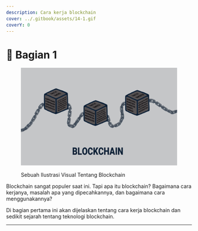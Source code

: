 ```yaml
---
description: Cara kerja blockchain
cover: ../.gitbook/assets/14-1.gif
coverY: 0
---
```


# 🔏 Bagian 1

<figure><img src="../.gitbook/assets/1.gif" alt=""><figcaption><p>Sebuah Ilustrasi Visual Tentang Blockchain</p></figcaption></figure>

Blockchain sangat populer saat ini. Tapi apa itu blockchain? Bagaimana cara kerjanya, masalah apa yang dipecahkannya, dan bagaimana cara menggunakannya?

Di bagian pertama ini akan dijelaskan tentang cara kerja blockchain dan sedikit sejarah tentang teknologi blockchain.

***

